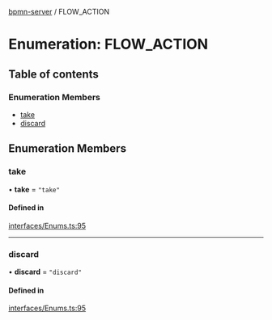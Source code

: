 [bpmn-server](../readme.md) / FLOW\_ACTION

# Enumeration: FLOW\_ACTION

## Table of contents

### Enumeration Members

- [take](FLOW_ACTION.md#take)
- [discard](FLOW_ACTION.md#discard)

## Enumeration Members

### take

• **take** = ``"take"``

#### Defined in

[interfaces/Enums.ts:95](https://github.com/bpmnServer/bpmn-server/blob/40582af/src/interfaces/Enums.ts#L95)

___

### discard

• **discard** = ``"discard"``

#### Defined in

[interfaces/Enums.ts:95](https://github.com/bpmnServer/bpmn-server/blob/40582af/src/interfaces/Enums.ts#L95)
